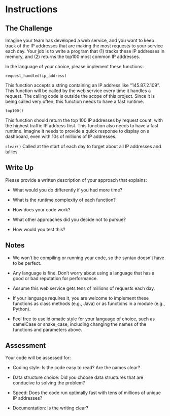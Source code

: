 # Instructions
## The Challenge

Imagine your team has developed a web service, and you want to keep track of the IP addresses that are making the most requests to your service each day. Your job is to write a program that (1) tracks these IP addresses in memory, and (2) returns the top100 most common IP addresses.

In the language of your choice, please implement these functions:

`request_handled(ip_address)`

This function accepts a string containing an IP address like “145.87.2.109”. This function will be called by the web service every time it handles a request. The calling code is outside the scope of this project. Since it is being called very often, this function needs to have a fast runtime.

`top100()`

This function should return the top 100 IP addresses by request count, with the highest traffic IP address first. This function also needs to have a fast runtime. Imagine it needs to provide a quick response to display on a dashboard, even with 10s of millions of IP addresses.

`clear()`
Called at the start of each day to forget about all IP addresses and tallies.

## Write Up
Please provide a written description of your approach that explains:

- What would you do differently if you had more time?

- What is the runtime complexity of each function?

- How does your code work?

- What other approaches did you decide not to pursue?

- How would you test this?


## Notes

- We won’t be compiling or running your code, so the syntax doesn’t have to be perfect.

- Any language is fine. Don’t worry about using a language that has a good or bad reputation for performance.

- Assume this web service gets tens of millions of requests each day.

- If your language requires it, you are welcome to implement these functions as class methods (e.g., Java) or as functions in a module (e.g., Python).

- Feel free to use idiomatic style for your language of choice, such as camelCase or snake_case, including changing the names of the functions and parameters above.


## Assessment

Your code will be assessed for:

- Coding style: Is the code easy to read? Are the names clear?

- Data structure choice: Did you choose data structures that are conducive to solving the problem?

- Speed: Does the code run optimally fast with tens of millions of unique IP addresses?

- Documentation: Is the writing clear?